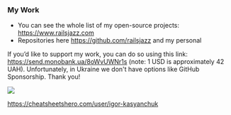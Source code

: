 ### My Work

- You can see the whole list of my open-source projects: https://www.railsjazz.com
- Repositories here https://github.com/railsjazz and my personal

If you’d like to support my work, you can do so using this link: https://send.monobank.ua/8oWvUWNr1s (note: 1 USD is approximately 42 UAH). Unfortunately, in Ukraine we don't have options like GitHub Sponsorship. Thank you!



[<img src="https://github.com/igorkasyanchuk/rails_time_travel/blob/main/docs/more_gems.png?raw=true"
/>](https://www.railsjazz.com/?utm_source=github&utm_medium=readme&utm_campaign=readme)


https://cheatsheetshero.com/user/igor-kasyanchuk

<!--
**igorkasyanchuk/igorkasyanchuk** is a ✨ _special_ ✨ repository because its `README.md` (this file) appears on your GitHub profile.

Here are some ideas to get you started:

- 🔭 I’m currently working on ...
- 🌱 I’m currently learning ...
- 👯 I’m looking to collaborate on ...
- 🤔 I’m looking for help with ...
- 💬 Ask me about ...
- 📫 How to reach me: ...
- 😄 Pronouns: ...
- ⚡ Fun fact: ...
-->
